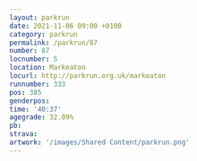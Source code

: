 ```yaml
---
layout: parkrun
date: 2021-11-06 09:00 +0100
category: parkrun
permalink: /parkrun/87
number: 87
locnumber: 5
location: Markeaton
locurl: http://parkrun.org.uk/markeaton
runnumber: 333
pos: 385
genderpos: 
time: '40:37'
agegrade: 32.09%
pb: 
strava: 
artwork: '/images/Shared Content/parkrun.png'
---
```

